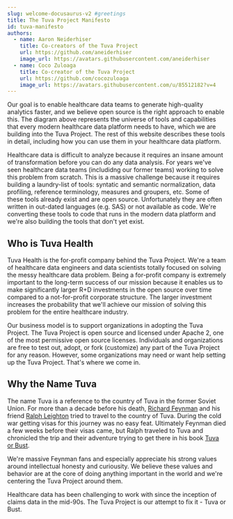```yaml
---
slug: welcome-docusaurus-v2 #greetings
title: The Tuva Project Manifesto
id: tuva-manifesto
authors:
  - name: Aaron Neiderhiser
    title: Co-creators of the Tuva Project
    url: https://github.com/aneiderhiser
    image_url: https://avatars.githubusercontent.com/aneiderhiser
  - name: Coco Zuloaga
    title: Co-creator of the Tuva Project
    url: https://github.com/cocozuloaga
    image_url: https://avatars.githubusercontent.com/u/85512182?v=4
---
```


Our goal is to enable healthcare data teams to generate high-quality analytics faster, and we believe open source is the right approach to enable this.  The diagram above represents the universe of tools and capabilities that every modern healthcare data platform needs to have, which we are building into the Tuva Project.  The rest of this website describes these tools in detail, including how you can use them in your healthcare data platform.

Healthcare data is difficult to analyze because it requires an insane amount of transformation before you can do any data analysis.  For years we've seen healthcare data teams (includidng our former teams) working to solve this problem from scratch.  This is a massive challenge because it requires building a laundry-list of tools: syntatic and semantic normalization, data profiling, reference terminology, measures and groupers, etc.  Some of these tools already exist and are open source.  Unfortunately they are often written in out-dated languages (e.g. SAS) or not available as code.  We're converting these tools to code that runs in the modern data platform and we're also building the tools that don't yet exist.

## Who is Tuva Health

Tuva Health is the for-profit company behind the Tuva Project.  We're a team of healthcare data engineers and data scientists totally focused on solving the messy healthcare data problem.  Being a for-profit company is extremely important to the long-term success of our mission because it enables us to make significantly larger R+D investments in the open source over time compared to a not-for-profit corporate structure.  The larger investment increases the probability that we'll achieve our mission of solving this problem for the entire healthcare industry.

Our business model is to support organizations in adopting the Tuva Project.  The Tuva Project is open source and licensed under Apache 2, one of the most permissive open source licenses.  Individuals and organizations are free to test out, adopt, or fork (customize) any part of the Tuva Project for any reason.  However, some organizations may need or want help setting up the Tuva Project.  That's where we come in.

## Why the Name Tuva

The name Tuva is a reference to the country of Tuva in the former Soviet Union.  For more than a decade before his death, [Richard Feynman](https://en.wikipedia.org/wiki/Richard_Feynman) and his friend [Ralph Leighton](https://en.wikipedia.org/wiki/Ralph_Leighton) tried to travel to the country of Tuva.  During the cold war getting visas for this journey was no easy feat.  Ultimately Feynman died a few weeks before their visas came, but Ralph traveled to Tuva and chronicled the trip and their adventure trying to get there in his book [Tuva or Bust](https://www.amazon.com/Tuva-Bust-Richard-Feynmans-Journey/dp/0393320693).

We're massive Feynman fans and especially appreciate his strong values around intellectual honesty and curiousity.  We believe these values and behavior are at the core of doing anything important in the world and we're centering the Tuva Project around them.  

Healthcare data has been challenging to work with since the inception of claims data in the mid-90s.  The Tuva Project is our attempt to fix it - Tuva or Bust.